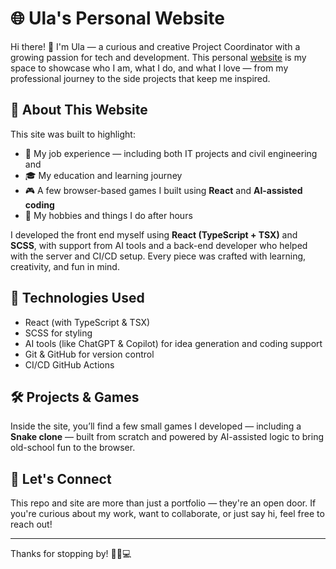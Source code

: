 # 🌐 Ula's Personal Website

Hi there! 👋 I'm Ula — a curious and creative Project Coordinator with a growing passion for tech and development. This personal [website](https://www.ulszka.com) is my space to showcase who I am, what I do, and what I love — from my professional journey to the side projects that keep me inspired.

## 💼 About This Website

This site was built to highlight:

- 🧠 My job experience — including both IT projects and civil engineering and 
- 🎓 My education and learning journey
- 🎮 A few browser-based games I built using **React** and **AI-assisted coding**
- 🌱 My hobbies and things I do after hours

I developed the front end myself using **React (TypeScript + TSX)** and **SCSS**, with support from AI tools and a back-end developer who helped with the server and CI/CD setup. Every piece was crafted with learning, creativity, and fun in mind.

## 🚀 Technologies Used

- React (with TypeScript & TSX)
- SCSS for styling
- AI tools (like ChatGPT & Copilot) for idea generation and coding support
- Git & GitHub for version control
- CI/CD GitHub Actions

## 🛠 Projects & Games

Inside the site, you’ll find a few small games I developed — including a **Snake clone** — built from scratch and powered by AI-assisted logic to bring old-school fun to the browser.

## 🤝 Let's Connect

This repo and site are more than just a portfolio — they're an open door. If you're curious about my work, want to collaborate, or just say hi, feel free to reach out!

---

Thanks for stopping by! 🚴‍♀️💻
